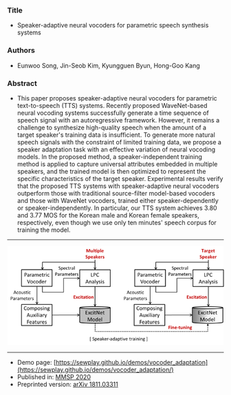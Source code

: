 
### Title
- Speaker-adaptive neural vocoders for parametric speech synthesis systems
### Authors
- Eunwoo Song, Jin-Seob Kim, Kyungguen Byun, Hong-Goo Kang
### Abstract
- This paper proposes speaker-adaptive neural vocoders for parametric text-to-speech (TTS) systems. Recently proposed WaveNet-based neural vocoding systems successfully generate a time sequence of speech signal with an autoregressive framework. However, it remains a challenge to synthesize high-quality speech when the amount of a target speaker's training data is insufficient. To generate more natural speech signals with the constraint of limited training data, we propose a speaker adaptation task with an effective variation of neural vocoding models. In the proposed method, a speaker-independent training method is applied to capture universal attributes embedded in multiple speakers, and the trained model is then optimized to represent the specific characteristics of the target speaker. Experimental results verify that the proposed TTS systems with speaker-adaptive neural vocoders outperform those with traditional source-filter model-based vocoders and those with WaveNet vocoders, trained either speaker-dependently or speaker-independently. In particular, our TTS system achieves 3.80 and 3.77 MOS for the Korean male and Korean female speakers, respectively, even though we use only ten minutes' speech corpus for training the model.

---

![fig](img/fig1.png)

---

- Demo page: [https://sewplay.github.io/demos/vocoder_adaptation](https://sewplay.github.io/demos/vocoder_adaptation/)
- Published in: [MMSP 2020](https://attend.ieee.org/mmsp-2020/)
- Preprinted version:  [arXiv 1811.03311](https://arxiv.org/abs/1811.03311/)

